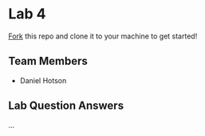 # Lab 4
[Fork](https://docs.github.com/en/get-started/quickstart/fork-a-repo) this repo and clone it to your machine to get started!

## Team Members
- Daniel Hotson

## Lab Question Answers



...
